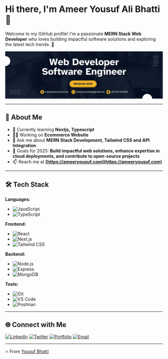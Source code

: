 # Hi there, I'm Ameer Yousuf Ali Bhatti 👋

Welcome to my GitHub profile! I'm a passionate **MERN Stack Web Developer** who loves building impactful software solutions and exploring the latest tech trends. 🌟

![Profile Banner](https://github.com/yousufalipk/yousufalipk/blob/main/banner.png)

---

## 🚀 About Me

- 🌱 Currently learning **Nextjs, Typescript**  
- 👨‍💻 Working on **Ecommerce Website**  
- 💬 Ask me about **MERN Stack Development, Tailwind CSS and API Integration**  
- 🎯 Goals for 2025: **Build impactful web solutions, enhance expertise in cloud deployments, and contribute to open-source projects**  
- 📫 Reach me at **[https://ameeryousuf.com](https://ameeryousuf.com)**  

---

## 🛠️ Tech Stack

**Languages:**
- ![JavaScript](https://img.shields.io/badge/-JavaScript-black?style=flat-square&logo=javascript)
- ![TypeScript](https://img.shields.io/badge/-TypeScript-black?style=flat-square&logo=typescript)

**Frontend:**
- ![React](https://img.shields.io/badge/-React-black?style=flat-square&logo=react)
- ![Next.js](https://img.shields.io/badge/-Next.js-black?style=flat-square&logo=next.js)
- ![Tailwind CSS](https://img.shields.io/badge/-Tailwind%20CSS-black?style=flat-square&logo=tailwind-css)

**Backend:**
- ![Node.js](https://img.shields.io/badge/-Node.js-black?style=flat-square&logo=node.js)
- ![Express](https://img.shields.io/badge/-Express-black?style=flat-square&logo=express)
- ![MongoDB](https://img.shields.io/badge/-MongoDB-black?style=flat-square&logo=mongodb)

**Tools:**
- ![Git](https://img.shields.io/badge/-Git-black?style=flat-square&logo=git)
- ![VS Code](https://img.shields.io/badge/-VS%20Code-black?style=flat-square&logo=visual-studio-code)
- ![Postman](https://img.shields.io/badge/-Postman-black?style=flat-square&logo=postman)
---

## 🌐 Connect with Me

[![LinkedIn](https://img.shields.io/badge/-LinkedIn-blue?style=flat-square&logo=linkedin&logoColor=white)](https://linkedin.com/in/yousufalipk)
[![Twitter](https://img.shields.io/badge/-Twitter-blue?style=flat-square&logo=twitter&logoColor=white)](https://twitter.com/yousufbhatti786)
[![Portfolio](https://img.shields.io/badge/-Portfolio-black?style=flat-square&logo=web)](https://ameeryousuf.com)
[![Email](https://img.shields.io/badge/-Email-black?style=flat-square&logo=gmail&logoColor=white)](mailto:ameeryousuf.pk@gmail.com)

---

⭐️ From [Yousuf Bhatti](https://github.com/yousufalipk)
